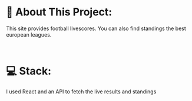 # **📔 About This Project:**

This site provides football livescores. You can also find standings the best european leagues.


<br />

# **💻 Stack:**

I used React and an API to fetch the live results and standings

